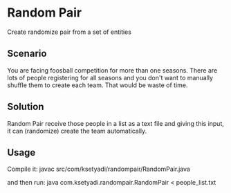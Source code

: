 Random Pair
===========
Create randomize pair from a set of entities

Scenario
--------
You are facing foosball competition for more than one seasons. There are lots of people registering for all seasons and you don't want to manually shuffle them to create each team. That would be waste of time.

Solution
--------
Random Pair receive those people in a list as a text file and giving this input, it can (randomize) create the team automatically.

Usage
-----
Compile it:
		javac src/com/ksetyadi/randompair/RandomPair.java
	
and then run:
		java com.ksetyadi.randompair.RandomPair < people_list.txt